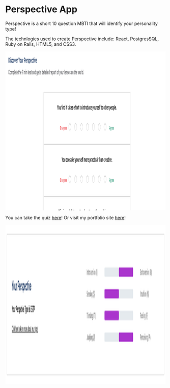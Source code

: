 # Perspective App
Perspective is a short 10 question MBTI that will identify your personality type!

The technlogies used to create Perspective include: React, PostgresSQL, Ruby on Rails, HTML5, and CSS3.

<p align="center">
<img src="./public/landing-page.png" width="700" height="500" align="middle"/>
</p>

You can take the quiz [here](https://perspective-shift.herokuapp.com)! Or visit my portfolio site [here](http://www.davidyoon.me/#home)!

<p align="center">
<img src="./public/result-page.png" width="700" height="500" align="middle"/>
</p>
